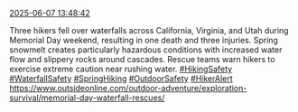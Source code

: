 [2025-06-07 13:48:42](https://mstdn.social/@hill_wanderer/114642394970803020)

Three hikers fell over waterfalls across California, Virginia, and Utah during Memorial Day weekend, resulting in one death and three injuries. Spring snowmelt creates particularly hazardous conditions with increased water flow and slippery rocks around cascades. Rescue teams warn hikers to exercise extreme caution near rushing water. <a href="https://mstdn.social/tags/HikingSafety" class="mention hashtag" rel="tag">#HikingSafety</a> <a href="https://mstdn.social/tags/WaterfallSafety" class="mention hashtag" rel="tag">#WaterfallSafety</a> <a href="https://mstdn.social/tags/SpringHiking" class="mention hashtag" rel="tag">#SpringHiking</a> <a href="https://mstdn.social/tags/OutdoorSafety" class="mention hashtag" rel="tag">#OutdoorSafety</a> <a href="https://mstdn.social/tags/HikerAlert" class="mention hashtag" rel="tag">#HikerAlert</a> <a href="https://www.outsideonline.com/outdoor-adventure/exploration-survival/memorial-day-waterfall-rescues/" target="_blank" rel="nofollow noopener noreferrer" translate="no">https://www.outsideonline.com/outdoor-adventure/exploration-survival/memorial-day-waterfall-rescues/</a>
